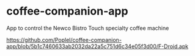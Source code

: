 # coffee-companion-app
App to control the Newco Bistro Touch specialty coffee machine

https://github.com/Poplel/coffee-companion-app/blob/5b1c7460633ab2032da22a5c751d6c34e05f3d00/F-Droid.apk
